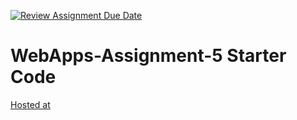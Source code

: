 [![Review Assignment Due Date](https://classroom.github.com/assets/deadline-readme-button-22041afd0340ce965d47ae6ef1cefeee28c7c493a6346c4f15d667ab976d596c.svg)](https://classroom.github.com/a/n6Rbr9Og)
# WebApps-Assignment-5 Starter Code
[Hosted at](https://44-563-webapps-f24.github.io/44563-webapps-f24-assignment5-pages-Ramdas132/desserts.html)
